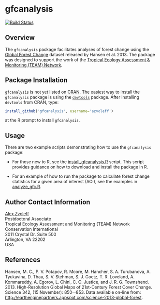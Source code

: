 # gfcanalysis

[![Build Status](https://travis-ci.org/azvoleff/gfcanalysis.png)](https://travis-ci.org/azvoleff/gfcanalysis)

## Overview
The `gfcanalysis` package facilitates analyses of forest change using the 
[Global Forest 
Change](http://earthenginepartners.appspot.com/science-2013-global-forest) 
dataset released by Hansen et al. 2013. The package was designed to support the work 
of the [Tropical Ecology Assessment & Monitoring (TEAM) 
Network](http://www.teamnetwork.org/).

## Package Installation

`gfcanalysis` is not yet listed on [CRAN](http://cran.r-project.org).  The 
easiest way to install the `gfcanalysis` package is using the 
[`devtools`](http://cran.r-project.org/web/packages/devtools/index.html) 
package. After installing `devtools` from CRAN, type:

```R
install_github('gfcanalysis', username='azvoleff')
```

at the R prompt to install `gfcanalysis`.

## Usage

There are two example scripts demonstrating how to use the `gfcanalysis` 
package:

- For those new to R, see the 
[install_gfcanalysis.R](https://raw.github.com/azvoleff/gfcanalysis/master/inst/examples/install_gfcanalysis.R)
script. This script provides guidance on how to download and install the 
package in R.

- For an example of how to run the package to calculate forest 
change statistics for a given area of interest (AOI), see the examples in
[analyze_gfc.R](https://raw.github.com/azvoleff/gfcanalysis/master/inst/examples/analyze_GFC.R).

## Author Contact Information

[Alex Zvoleff](mailto:azvoleff@conservation.org)  
Postdoctoral Associate  
Tropical Ecology Assessment and Monitoring (TEAM) Network  
Conservation International  
2011 Crystal Dr. Suite 500  
Arlington, VA 22202  
USA

## References
Hansen, M. C., P. V. Potapov, R. Moore, M. Hancher, S. A. Turubanova, A. 
Tyukavina, D. Thau, S. V. Stehman, S. J. Goetz, T. R. Loveland, A. Kommareddy, 
A. Egorov, L. Chini, C. O. Justice, and J. R. G. Townshend. 2013. 
High-Resolution Global Maps of 21st-Century Forest Cover Change. Science 342, 
(15 November): 850--853. Data available on-line from: 
http://earthenginepartners.appspot.com/science-2013-global-forest.
